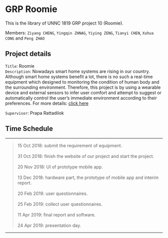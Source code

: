 # GRP Roomie


This is the library of UNNC 1819 GRP project 10 (Roomie).

Members: `Ziyang CHENG`, `Yingqin ZHNAG`, `Yiying ZENG`, `Tianyi CHEN`, `Xuhua CONG` and `Peng ZHAO`


## Project details

`Title`: Roomie<br>
`Description`: Nowadays smart home systems are rising in our country. <br>
Although smart home systems benefit a lot, there is no such a real-time <br>
equipment which designed to monitoring the condition of human body and <br>
the surrounding environment. Therefore, this project is by using a wearable <br> 
device and external sensors to infer user comfort and attempt to suggest or <br>
automatically control the user’s immediate environment according to their <br>
preferences. For more details: [click here](https://github.com/zyq759316417/GRPProjectRoomie/blob/master/PublicDoc/2018.P10.Roomie.pdf)

`Supervisor`: Prapa Rattadilok


## Time Schedule

---
>15 Oct 2018: submit the requirement of equipment. <br><br>
>31 Oct 2018: finish the website of our project and start the project. <br><br>
>20 Nov 2018: UI of prototype mobile app.<br><br>
>13 Dec 2018: hardware part, the prototype of mobile app and interim report.<br><br>
>20 Feb 2019: user questionnaires.<br><br>
>25 Feb 2019: collect user questionnaires.<br><br>
>11 Apr 2019: final report and software.<br><br>
>24 Apr 2019: presentation day.
---
